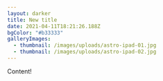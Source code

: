 ```yaml
---
layout: darker
title: New title
date: 2021-04-11T18:21:26.188Z
bgColor: "#b33333"
galleryImages:
  - thumbnail: /images/uploads/astro-ipad-01.jpg
  - thumbnail: /images/uploads/astro-ipad-02.jpg
---
```

Content!